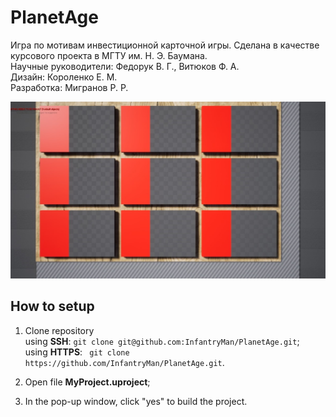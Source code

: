 # PlanetAge
Игра по мотивам инвестиционной карточной игры. Сделана в качестве курсового проекта в МГТУ им. Н. Э. Баумана.<br />
Научные руководители: Федорук В. Г., Витюков Ф. А.<br />
Дизайн: Короленко Е. М.<br />
Разработка: Мигранов Р. Р.<br />

![Screenshot](Content/Screenshots/GameField.jpeg)

## How to setup
1. Clone repository <br />
   using **SSH**: ``` git clone git@github.com:InfantryMan/PlanetAge.git ```; <br />
   using **HTTPS**: ``` git clone https://github.com/InfantryMan/PlanetAge.git```. <br />
   
2. Open file **MyProject.uproject**; <br />

3. In the pop-up window, click "yes" to build the project. <br />
